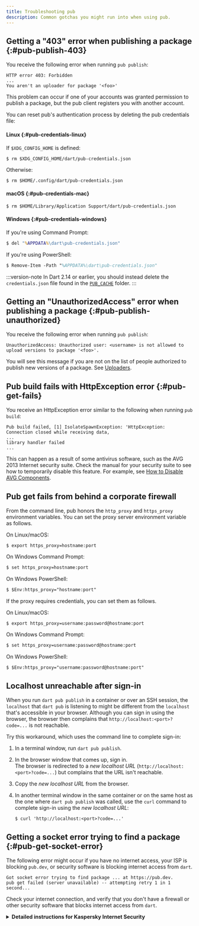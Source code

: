 ```yaml
---
title: Troubleshooting pub
description: Common gotchas you might run into when using pub.
---
```


## Getting a "403" error when publishing a package {:#pub-publish-403}

You receive the following error when running `pub publish`:

```plaintext
HTTP error 403: Forbidden
...
You aren't an uploader for package '<foo>'
```

This problem can occur if one of your accounts was granted permission to
publish a package, but the pub client registers you with another account.

You can reset pub's authentication process
by deleting the pub credentials file:

#### Linux {:#pub-credentials-linux}

If `$XDG_CONFIG_HOME` is defined:

```console
$ rm $XDG_CONFIG_HOME/dart/pub-credentials.json
```

Otherwise:

```console
$ rm $HOME/.config/dart/pub-credentials.json
```

#### macOS {:#pub-credentials-mac}

```console
$ rm $HOME/Library/Application Support/dart/pub-credentials.json
```

#### Windows {:#pub-credentials-windows}

If you're using Command Prompt:

```cmd
$ del "%APPDATA%\dart\pub-credentials.json"
```

If you're using PowerShell:

```ps
$ Remove-Item -Path "%APPDATA%\dart\pub-credentials.json"
```

:::version-note
In Dart 2.14 or earlier,
you should instead delete the `credentials.json` file
found in the [`PUB_CACHE`][] folder.
:::

[`PUB_CACHE`]: /tools/pub/environment-variables

## Getting an "UnauthorizedAccess" error when publishing a package {:#pub-publish-unauthorized}

You receive the following error when running `pub publish`:

```plaintext
UnauthorizedAccess: Unauthorized user: <username> is not allowed to upload versions to package '<foo>'.
```

You will see this message if you are not on the list of people
authorized to publish new versions of a package.
See [Uploaders](/tools/pub/publishing#uploaders).

## Pub build fails with HttpException error {:#pub-get-fails}

You receive an HttpException error similar to the following when
running `pub build`:

```plaintext
Pub build failed, [1] IsolateSpawnException: 'HttpException: Connection closed while receiving data,
...
library handler failed
...
```

This can happen as a result of some antivirus software, such as the
AVG 2013 Internet security suite. Check the manual for your security
suite to see how to temporarily
disable this feature. For example, see
[How to Disable AVG Components](https://support.avg.com/SupportArticleView?urlName=How-to-disable-AVG).

## Pub get fails from behind a corporate firewall

From the command line, pub honors the `http_proxy` and `https_proxy`
environment variables.
You can set the proxy server environment variable as follows.

On Linux/macOS:

```console
$ export https_proxy=hostname:port
```

On Windows Command Prompt:

```cmd
$ set https_proxy=hostname:port
```

On Windows PowerShell:

```ps
$ $Env:https_proxy="hostname:port"
```

If the proxy requires credentials, you can set them as follows.

On Linux/macOS:

```console
$ export https_proxy=username:password@hostname:port
```

On Windows Command Prompt:

```cmd
$ set https_proxy=username:password@hostname:port
```

On Windows PowerShell:

```ps
$ $Env:https_proxy="username:password@hostname:port"
```

## Localhost unreachable after sign-in

When you run `dart pub publish` in a container or over an SSH session,
the `localhost` that `dart pub` is listening to might be different from
the `localhost` that's accessible in your browser.
Although you can sign in using the browser,
the browser then complains that `http://localhost:<port>?code=...`
is not reachable.

Try this workaround, which uses the command line to complete sign-in:

1. In a terminal window, run `dart pub publish`.
2. In the browser window that comes up, sign in. <br>
   The browser is redirected to a _new localhost URL_
   (`http://localhost:<port>?code=...`)
   but complains that the URL isn't reachable.
3. Copy the _new localhost URL_  from the browser.
4. In another terminal window in the same container or on the same host
   as the one where `dart pub publish` was called, use the `curl` command to
   complete sign-in using the _new localhost URL_:

   ```console
   $ curl 'http://localhost:<port>?code=...'
   ```

## Getting a socket error trying to find a package {:#pub-get-socket-error}

The following error might occur if
you have no internet access, your ISP is blocking `pub.dev`,
or security software is blocking internet access from `dart`.

```plaintext
Got socket error trying to find package ... at https://pub.dev.
pub get failed (server unavailable) -- attempting retry 1 in 1 second...
```

Check your internet connection, and
verify that you don't have a firewall or other security software
that blocks internet access from `dart`.

<details>
 <summary>
   <b>Detailed instructions for Kaspersky Internet Security</b>
  </summary>

   When you have turned off _Kaspersky Internet Security_ protection
   from the menu bar,
   the VPN application filter `sysextctrld`
   still runs in the background.
   This filter causes a failure to connect to `pub.dev`.
   To resolve this issue, 
   add both `{{site.pub}}` and `https://pub.dartlang.org`
   to the trusted zone:

   1. Open Kaspersky Internet Security.
   2. Click the **Privacy** icon.
   3. Under the **Block website tracking** section, click the **Preferences** button.
   4. In the top icon bar, select **Threats**.
   5. Under **Threats**, click **Trusted Zone**.
   6. Select the **Trusted web addresses** tab.
   7. Click the **+** button, and add the URL `{{site.pub}}`.
   8. Click **OK**.
   9. Repeat the previous two steps for `https://pub.dartlang.org`

</details>
